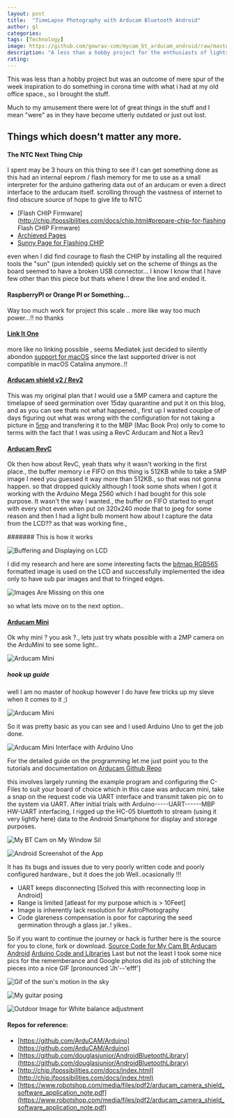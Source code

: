 ```yaml
---
layout: post
title:  "TimeLapse Photography with Arducam Bluetooth Android"
author: gl
categories:
tags: [Technology]
image: https://github.com/gowrav-com/mycam_bt_arducam_android/raw/master/sampleimages/2020-04-19_15%2017%2042-ANIMATION.gif
description: "A less than a hobby project for the enthusiasts of lights and shadows"
rating: 
---
```


This was less than a hobby project but was an outcome of mere spur of the week inspiration to do something in corona time with what i had at my old office space., so I brought the stuff.

Much to my amusement there were lot of great things in the stuff and I mean "were" as in they have become utterly outdated or just out lost.

## Things which doesn't matter any more.

#### The NTC Next Thing Chip
I spent may be 3 hours on this thing to see if I can get something done as this had an internal eeprom / flash memory for me to use as a small interpreter for the arduino gathering data out of an arducam or even a direct interface to the arducam itself. scrolling through the vastness of internet to find obscure source of hope to give life to NTC 
  * [Flash CHIP Firmware](http://chip.jfpossibilities.com/docs/chip.html#prepare-chip-for-flashing Flash CHIP Firmware)
  * [Archieved Pages](http://web.archive.org/web/20180918213953/https://bbs.nextthing.co/t/flashing-upcoming-fixed-images-without-the-chrome-flasher/11304/41)
  * [Sunny Page for Flashing CHIP](https://yoursunny.com/t/2018/CHIP-flash-offline/)

even when I did find courage to flash the CHIP by installing all the required tools the "sun" (pun intended) quickly set on the scheme of things as the board seemed to have a broken USB connector... I know I know that I have few other than this piece but thats where I drew the line and ended it.

#### RaspberryPI or Orange PI or Something...
Way too much work for project this scale .. more like way too much power...!! no thanks

#### [Link It One](https://docs.labs.mediatek.com/resource/linkit-one/en/getting-started)
more like no linking possible , seems Mediatek just decided to silently abondon [support for macOS](https://docs.labs.mediatek.com/resource/linkit-one/en/getting-started/get-started-on-os-x/install-the-arduino-ide-and-linkit-one-sdk-on-os-x) since the last supported driver is not compatible in macOS Catalina anymore..!! 

#### [Arducam shield v2 / Rev2](https://www.arducam.com/docs/spi-cameras-for-arduino/hardware/arducam-shield-v2/)
This was my original plan that I would use a 5MP camera and capture the timelapse of seed germination over 15day quarantine and put it on this blog, and as you can see thats not what happened., first up I wasted couplpe of days figuring out what was wrong with the configuration for not taking a picture in [5mp](https://www.arducam.com/product/5-mega-pixel-camera-module-ov5642-1080p-jpeg-output/) and transfering it to the MBP (Mac Book Pro) only to come to terms with the fact that I was using a RevC Arducam and Not a Rev3

#### [Arducam RevC](https://www.arducam.com/arducam-rev-c-plus-shield-released/)
Ok then how about RevC, yeah thats why it wasn't working in the first place., the buffer memory i.e FIFO on this thing is 512KB while to take a 5MP image I need you guessed it way more than 512KB., so that was not gonna happen. so that dropped quickly although I took some shots when I got it working with the Arduino Mega 2560 which I had bought for this sole purpose. It wasn't the way I wanted., the buffer on FIFO started to erupt with every shot even when put on 320x240 mode that to jpeg for some reason and then I had a light bulb moment how about I capture the data from the LCD?? as that was working fine.,

####### This is how it works

![Buffering and Displaying on LCD](https://www.arducam.com/wp-content/uploads/2012/09/ArduCAM.gif)

I did my research and here are some interesting facts the [bitmap RGB565](https://en.wikipedia.org/wiki/BMP_file_format) formatted image is used on the LCD and successfully implemented the idea only to have sub par images and that to fringed edges.

![Images Are Missing on this one](https://imgs.xkcd.com/comics/not_available.png)

so what lets move on to the next option..
#### [Arducam Mini](https://www.arducam.com/product/arducam-2mp-spi-camera-b0067-arduino/)
Ok why mini ? you ask ?., lets just try whats possible with a 2MP camera on the ArduMini to see some light..

![Arducam Mini](https://www.arducam.com/wp-content/uploads/2019/01/b0067-2.jpg)

##### hook up guide
well I am no master of hookup however I do have few tricks up my sleve when it comes to it ;)

![Arducam Mini](https://www.arducam.com/wp-content/uploads/2019/01/B0067-1-2-160x160.jpg)

So it was pretty basic as you can see and I used Arduino Uno to get the job done.

![Arducam Mini Interface with Arduino Uno](https://raw.githubusercontent.com/gowrav-com/mycam_bt_arducam_android/master/sampleimages/IMG_20200419_150250.jpg)

For the detailed guide on the programming let me just point you to the tutorials and documentation on [Arducam Github Repo](https://github.com/ArduCAM/Arduino)

this involves largely running the example program and configuring the C-Files to suit your board of choice which in this case was arducam mini, take a snap on the request code via UART interface and transmit taken pic on to the system via UART.
After initial trials with Arduino-----UART------MBP HW-UART interfacing, I rigged up the HC-05 bluettoth to stream (using it very lightly here) data to the Android Smartphone for display and storage purposes.

![My BT Cam on My Window Sil](https://raw.githubusercontent.com/gowrav-com/mycam_bt_arducam_android/master/sampleimages/IMG_20200419_150237.jpg)

![Android Screenshot of the App](https://raw.githubusercontent.com/gowrav-com/mycam_bt_arducam_android/master/sampleimages/Screenshot_20200419-150230.png)

It has its bugs and issues due to very poorly written code and poorly configured hardware., but it does the job Well..ocasionally !!!

 * UART keeps disconnecting [Solved this with reconnecting loop in Android]
 * Range is limited [atleast for my purpose which is > 10Feet]
 * Image is inherently lack resolution for AstroPhotography
 * Code glareness compensation is poor for capturing the seed germination through a glass jar..! yikes..

So if you want to continue the journey or hack is further here is the source for you to clone, fork or download.
[Source Code for My Cam Bt Arducam Android](https://github.com/gowrav-com/mycam_bt_arducam_android)
[Arduino Code and Libraries](https://github.com/gowrav-com/mycam_bt_arducam_android/tree/master/ArduinoCode)
Last but not the least I took some nice pics for the rememberance and Google photos did its job of stitching the pieces into a nice GIF [pronounced 'Jh'--'efff']

![Gif of the sun's motion in the sky](https://github.com/gowrav-com/mycam_bt_arducam_android/raw/master/sampleimages/2020-04-19_15%2017%2042-ANIMATION.gif)

![My guitar posing](https://raw.githubusercontent.com/gowrav-com/mycam_bt_arducam_android/master/sampleimages/guitarcloudy.jpg)

![Outdoor Image for White balance adjustment](https://raw.githubusercontent.com/gowrav-com/mycam_bt_arducam_android/master/sampleimages/2020-04-19_14%2047%2000.jpg)


#### Repos for reference:
 * [https://github.com/ArduCAM/Arduino](https://github.com/ArduCAM/Arduino)
 * [https://github.com/douglasjunior/AndroidBluetoothLibrary](https://github.com/douglasjunior/AndroidBluetoothLibrary)
 * [http://chip.jfpossibilities.com/docs/index.html](http://chip.jfpossibilities.com/docs/index.html)
 * [https://www.robotshop.com/media/files/pdf2/arducam_camera_shield_software_application_note.pdf](https://www.robotshop.com/media/files/pdf2/arducam_camera_shield_software_application_note.pdf)
  
